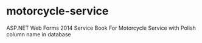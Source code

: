 # motorcycle-service
ASP.NET Web Forms 2014 
Service Book For Motorcycle Service with Polish column name in database
